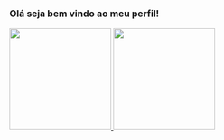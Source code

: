 ### Olá seja bem vindo ao meu perfil!

<div>
  <a href="https://github.com/GTM35">
  <img height="180em" src="https://github-readme-stats.vercel.app/api?username=GTM35&show_icons=true&theme=tokyonight&include_all_commits=true&count_private=true"/>
  <img height="180em" src="https://github-readme-stats.vercel.app/api/top-langs/?username=GTM35&layout=compact&langs_count=6&theme=tokyonight"/>
</div>
